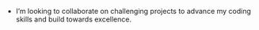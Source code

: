 -  I’m looking to collaborate on challenging projects to advance my coding skills and build towards excellence.
<!---
Christian-osadebe/Christian-osadebe is a ✨ special ✨ repository because its `README.md` (this file) appears on your GitHub profile.
You can click the Preview link to take a look at your changes.
--->
